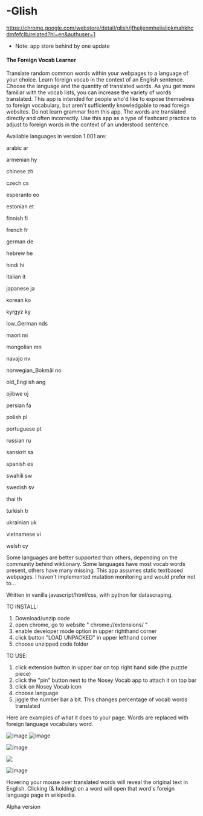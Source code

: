 # -Glish 
https://chrome.google.com/webstore/detail/glish/jfheijenmheiialipkmahkhcdmfefclb/related?hl=en&authuser=1
* Note: app store behind by one update

#### The Foreign Vocab Learner

Translate random common words within your webpages to a language of your choice. Learn foreign vocab in the context of an English sentence. Choose the language and the quantity of translated words. As you get more familiar with the vocab lists, you can increase the variety of words translated.
This app is intended for people who'd like to expose themselves to foreign vocabulary, but aren't sufficiently knowledgable to read foreign websites.
Do not learn grammar from this app. The words are translated directly and often incorrectly. Use this app as a type of flashcard practice to adjust to foreign words in the context of an understood sentence.

Available languages in version 1.001 are:

arabic	ar

armenian	hy

chinese	zh

czech	cs

esperanto	eo

estonian	et

finnish	fi

french	fr

german	de

hebrew	he

hindi	hi

italian	it

japanese	ja

korean	ko

kyrgyz	ky

low_German	nds

maori	mi

mongolian	mn

navajo	nv

norwegian_Bokmål	no

old_English	ang

ojibwe	oj

persian	fa

polish	pl

portuguese	pt

russian	ru

sanskrit	sa

spanish	es

swahili	sw

swedish	sv

thai	th

turkish	tr

ukrainian	uk

vietnamese	vi

welsh	cy


Some languages are better supported than others, depending on the community behind wiktionary. Some languages have most vocab words present, others have many missing. This app assumes static textbased webpages. I haven't implemented mutation monitoring and would prefer not to...

Written in vanilla javascript/html/css, with python for datascraping. 


TO INSTALL:
1) Download/unzip code
2) open chrome, go to website " chrome://extensions/ "
3) enable developer mode option in upper righthand corner
4) click button "LOAD UNPACKED" in upper lefthand corner
5) choose unzipped code folder


TO USE:
1) click extension button in upper bar on top right hand side (the puzzle piece)
2) click the "pin" button next to the Nosey Vocab app to attach it on top bar
3) click on Nosey Vocab icon
4) choose language
5) jiggle the number bar a bit. This changes percentage of vocab words translated

Here are examples of what it does to your page. Words are replaced with foreign language vocabulary word.

![image](https://user-images.githubusercontent.com/9337973/212365155-4a6881ff-e2a4-4e54-9712-c34f4d954780.png)
![image](https://user-images.githubusercontent.com/9337973/212398602-7a19ca48-9389-44d2-91c1-4feb223579ef.png)

![image](https://user-images.githubusercontent.com/9337973/212365395-d47fa47e-3e9d-45da-b7f0-f104daec3502.png)


<img src="https://user-images.githubusercontent.com/9337973/208025242-c2d285ef-ce45-4960-b7f4-23ac44120d31.png" >

![image](https://user-images.githubusercontent.com/9337973/208040857-bc6e37e5-7b7a-4ffe-9f1a-4aa166b7e435.png)

Hovering your mouse over translated words will reveal the original text in English. Clicking (& holding) on a word will open that word's foreign language page in wikipedia.

Alpha version

